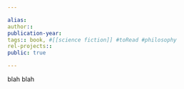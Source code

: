 ```yaml
---

alias:
author::
publication-year:
tags:: book, #[[science fiction]] #toRead #philosophy
rel-projects::
public: true

---
```



blah blah
